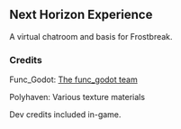 ## Next Horizon Experience
A virtual chatroom and basis for Frostbreak.

### Credits
Func_Godot: [The func_godot team](https://github.com/func-godot)

Polyhaven: Various texture materials

Dev credits included in-game.
